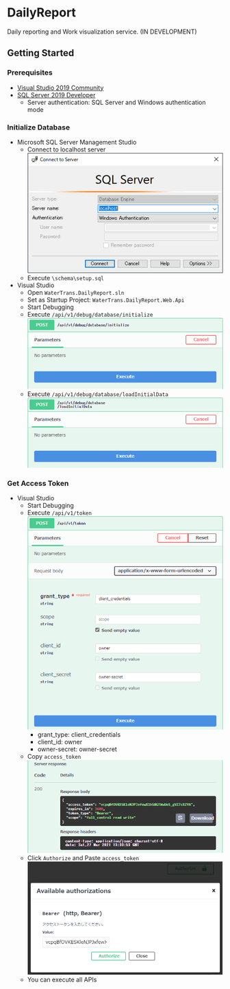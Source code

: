 # DailyReport
Daily reporting and Work visualization service. (IN DEVELOPMENT)

## Getting Started

### Prerequisites

- [Visual Studio 2019 Community](https://visualstudio.microsoft.com/vs/community/)
- [SQL Server 2019 Developer](https://www.microsoft.com/en-us/sql-server/sql-server-downloads)
  - Server authentication: SQL Server and Windows authentication mode

### Initialize Database

- Microsoft SQL Server Management Studio
  - Connect to localhost server
    ![ssms](./docs/img/readme/ssms.png)
  - Execute `\schema\setup.sql`
- Visual Studio
  - Open `WaterTrans.DailyReport.sln`
  - Set as Startup Project: `WaterTrans.DailyReport.Web.Api`
  - Start Debugging
  - Execute `/api/v1/debug/database/initialize`
    ![initialize](./docs/img/readme/initialize.png)
  - Execute `​/api​/v1​/debug​/database​/loadInitialData`
    ![loadInitialData](./docs/img/readme/loadInitialData.png)

### Get Access Token

- Visual Studio
  - Start Debugging
  - Execute `/api/v1/token`
    ![token](./docs/img/readme/token.png)
    - grant_type: client_credentials
    - client_id: owner
    - owner-secret: owner-secret
  - Copy `access_token`
    ![accessToken](./docs/img/readme/accessToken.png)
  - Click `Authorize` and Paste `access_token`
    ![authorize](./docs/img/readme/authorize.png)
  - You can execute all APIs
